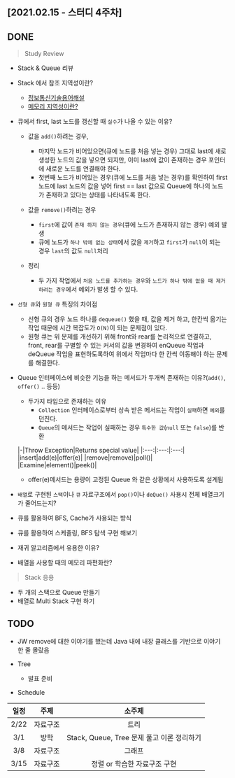 ## [2021.02.15 - 스터디 4주차]

## DONE

> Study Review

- Stack & Queue 리뷰

- Stack 에서 참조 지역성이란?
	- [정보통신기술용어해설](http://www.ktword.co.kr/index.php)
	- [메모리 지역성이란?](https://wikidocs.net/22298)

- 큐에서 first, last 노드를 갱신할 때 `실수`가 나올 수 있는 이유?
	- 값을 `add()`하려는 경우,
		- 마지막 노드가 비어있으면(큐에 노드를 처음 넣는 경우) 그대로 last에 새로 생성한 노드의 값을 넣으면 되지만, 이미 last에 값이 존재하는 경우 포인터에 새로운 노드를 연결해야 한다.
		- 첫번째 노드가 비어있는 경우(큐에 노드를 처음 넣는 경우)를 확인하여 first 노드에 last 노드의 값을 넣어 first == last 값으로 Queue에 하나의 노드가 존재하고 있다는 상태를 나타내도록 한다.

	- 값을 `remove()`하려는 경우
		- `first`에 값이 `존재 하지 않는 경우`(큐에 노드가 존재하지 않는 경우) 예외 발생
		- 큐에 노드가 `하나 밖에 없는 상태`에서 값을 `제거`하고 `first`가 `null`이 되는 경우 `last`의 값도 `null`처리

	- 정리
		- 두 가지 작업에서 `처음 노드를 추가하는 경우`와 `노드가 하나 밖에 없을 때 제거하려는 경우`에서 예외가 발생 할 수 있다.

- `선형 큐`와 `원형 큐` 특징의 차이점
	- 선형 큐의 경우 노드 하나를 `dequeue()` 했을 때, 값을 제거 하고, 한칸씩 옮기는 작업 때문에 시간 복잡도가 `O(N)`이 되는 문제점이 있다.
	- 원형 큐는 위 문제를 개선하기 위해 front와 rear를 논리적으로 연결하고, front, rear를 구별할 수 있는 커서의 값을 변경하여 enQueue 작업과 deQueue 작업을 표현하도록하여 위에서 작업마다 한 칸씩 이동해야 하는 문제를 해결한다.

- Queue 인터페이스에 비슷한 기능을 하는 메서드가 두개씩 존재하는 이유?(`add()`, `offer()` .. 등등)
	- 두가지 타입으로 존재하는 이유
		- `Collection` 인터페이스로부터 상속 받은 메서드는 작업이 `실패`하면 `예외`를 던진다.
		- `Queue`의 메서드는 작업이 실패하는 경우 `특수한 값`(`null` 또는 `false`)를 반환

  |-|Throw Exception|Returns special value|
                |:---:|:---:|:---:|
  |insert|add(e)|offer(e)|
  |remove|remove)|poll()|
  |Examine|element()|peek()|

	- offer(e)메서드는 용량이 고정된 Queue 와 같은 상황에서 사용하도록 설계됨

- `배열`로 구현된 `스택`이나 `큐` 자료구조에서 `pop()`이나 `deQue()` 사용시 전체 배열크기가 줄어드는지?

- 큐를 활용하여 BFS, Cache가 사용되는 방식
- 큐를 활용하여 스케줄링, BFS 탐색 구현 해보기
- 재귀 알고리즘에서 유용한 이유?
- 배열을 사용할 때의 메모리 파편화란?

> Stack 응용

- 두 개의 스택으로 Queue 만들기
- 배열로 Multi Stack 구현 하기

## TODO

- JW remove에 대한 이야기를 했는데 Java 내에 내장 클래스를 기반으로 이야기 한 줄 몰랐음

- Tree
	- 발표 준비

- Schedule

|일정|주제|소주제|
|:---:|:---:|:---:|
|2/22|자료구조|트리|
|3/1|방학|Stack, Queue, Tree 문제 풀고 이론 정리하기|
|3/8|자료구조|그래프|
|3/15|자료구조|정렬 or 학습한 자료구조 구현|
